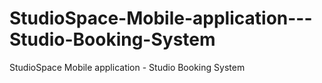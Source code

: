 # StudioSpace-Mobile-application---Studio-Booking-System
StudioSpace Mobile application - Studio Booking System
